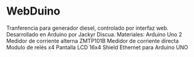 # WebDuino
Tranferencia para generador diesel, controlado por interfaz web. Desarrollado en Arduino por Jackyr Discua.
Materiales:
Arduino Uno
2 Medidor de corriente alterna ZMTP101B
Medidor de corriente directa
Modulo de relés x4
Pantalla LCD 16x4
Shield Ethernet para Arduino UNO
